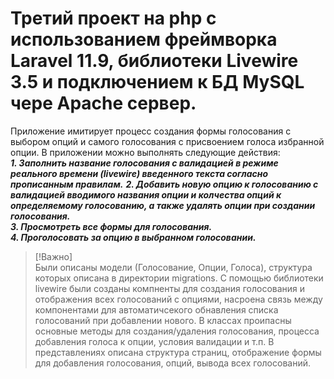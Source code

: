 # Третий проект на php с использованием фреймворка Laravel 11.9, библиотеки Livewire 3.5 и подключением к БД MySQL чере Apache сервер.
Приложение имитирует процесс создания формы голосования с выбором опций и самого голосования с присвоением голоса избранной опции.
В приложении можно выполнять следующие действия: </br>
***1. Заполнить название голосования с валидацией в режиме реального времени (livewire) введенного текста согласно прописанным правилам.***
***2. Добавить новую опцию к голосованию с валидацией вводимого названия опции и колчества опций к определяемому голосованию, а также удалять опции при создании голосования.*** </br>
***3. Просмотреть все формы для голосования.*** </br>
***4. Проголосовать за опцию в выбранном голосовании.*** </br>
> [!Важно] </br>
> Были описаны модели (Голосование, Опции, Голоса), структура которых описана в директории migrations. С помощью библиотеки livewire были созданы компненты для создания голосования и отображения всех голосований с опциями, насроена связь между компонентами для автоматичсекого обнавления списка голосований при добавлении нового. В классах проипасны основные методы для создания/удаления голосования, процесса добавления голоса к опции, условия валидации и т.п. В представлениях описана структура страниц, отображение формы для  добавления голосования, опций, вывода всех голосований.
